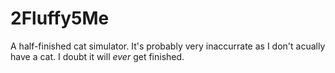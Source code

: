 # 2Fluffy5Me
A half-finished cat simulator. It's probably very inaccurrate as I don't acually have a cat. I doubt it will *ever* get finished.